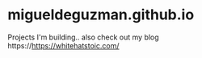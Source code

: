 # migueldeguzman.github.io
Projects I'm building..  also check out my blog https://https://whitehatstoic.com/
